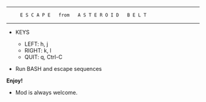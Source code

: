 ****************************************************************

         E S C A P E   from   A S T E R O I D   B E L T

****************************************************************

* KEYS

    * LEFT: h, j
    * RIGHT: k, l
    * QUIT: q, Ctrl-C

* Run BASH and escape sequences

**Enjoy!**

* Mod is always welcome.
